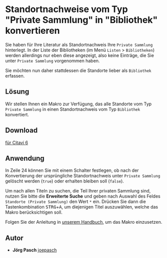 # Standortnachweise vom Typ "Private Sammlung" in "Bibliothek" konvertieren

Sie haben für Ihre Literatur als Standortnachweis Ihre `Private Sammlung` hinterlegt. In der Liste der Bibliotheken (im Menü `Listen` > `Bibliotheken`) werden allerdings nur eben diese angezeigt, also keine Einträge, die Sie unter `Private Sammlung` vorgenommen haben.

Sie möchten nun daher stattdessen die Standorte lieber als `Bibliothek` erfassen.

## Lösung
Wir stellen Ihnen ein Makro zur Verfügung, das alle Standorte vom Typ `Private Sammlung` in einen Standortnachweis vom Typ `Bibliothek` konvertiert.

## Download
[für Citavi 6](CCO007_Convert_Locations_in_Private_Collection_to_Library_Locations.cs)

## Anwendung
In Zeile 24 können Sie mit einem Schalter festlegen, ob nach der Konvertierung der ursprüngliche Standortnachweis unter `Private Sammlung` gelöscht werden (`true`) oder erhalten bleiben soll (`false`).

Um nach allen Titeln zu suchen, die Teil Ihrer privaten Sammlung sind, nutzen Sie bitte die **Erweiterte Suche** und geben nach Auswahl des Feldes `Standorte (Private Sammlung)` den Wert `*` ein.
Drücken Sie dann die Tastenkombination <kbd>STRG</kbd>+<kbd>A</kbd>, um diejenigen Titel auszuwählen, welche das Makro berücksichtigen soll.
 
Folgen Sie der Anleitung in [unserem Handbuch](https://www1.citavi.com/sub/manual6/de/index.html?executing_macros.html), um das Makro einzusetzen.

## Autor

* **Jörg Pasch** [joepasch](https://github.com/joepasch)
